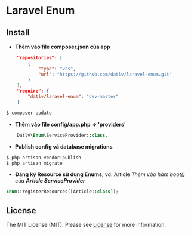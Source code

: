 # Laravel Enum

## Install

* **Thêm vào file composer.json của app**
```json
	"repositories": [
        {
            "type": "vcs",
            "url": "https://github.com/datlv/laravel-enum.git"
        }
    ],
    "require": {
        "datlv/laravel-enum": "dev-master"
    }
```
``` bash
$ composer update
```

* **Thêm vào file config/app.php => 'providers'**
```php
	Datlv\Enum\ServiceProvider::class,
```

* **Publish config và database migrations**
```bash
$ php artisan vendor:publish
$ php artisan migrate
```

* **Đăng ký Resource sử dụng Enums**, vd: Article
_Thêm vào hàm boot() của **Article ServiceProvider**_
```php
Enum::registerResources([Article::class]);
```

## License

The MIT License (MIT). Please see [License](LICENSE.md) for more information.
